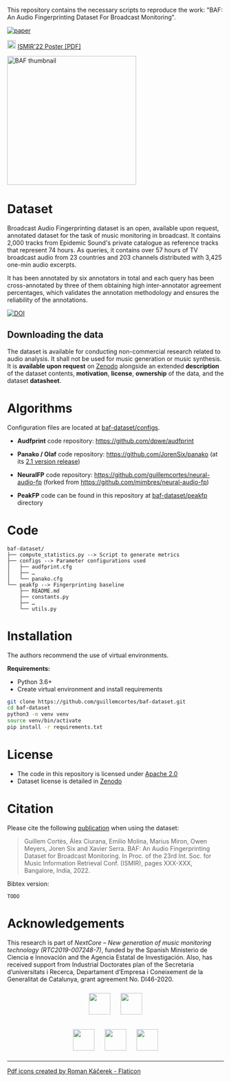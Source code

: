 This repository contains the necessary scripts to reproduce the work: "BAF: An Audio Fingerprinting Dataset For Broadcast Monitoring".

[![paper](https://img.shields.io/badge/preprint-10230/54139-green?logo=arxiv)](https://repositori.upf.edu/handle/10230/54139)

<img src="https://user-images.githubusercontent.com/25322884/197386574-e7549d11-1917-4ed6-b07c-c281ab1f61c4.png" alt="pdf logo" style="width:20px;"/> [ISMIR'22 Poster [PDF]](docs/baf_poster_ismir2022.pdf)

<img src="https://user-images.githubusercontent.com/25322884/197385744-16028fa4-226f-4b49-a586-2f848327b823.png" alt="BAF thumbnail" style="width:300px;"/>

# Dataset
Broadcast Audio Fingerprinting dataset is an open, available upon request, annotated dataset for the task of music monitoring in broadcast. It contains 2,000 tracks from Epidemic Sound's private catalogue as reference tracks that represent 74 hours. As queries, it contains over 57 hours of TV broadcast audio from 23 countries and 203 channels distributed with 3,425 one-min audio excerpts.

It has been annotated by six annotators in total and each query has been cross-annotated by three of them obtaining high inter-annotator agreement percentages, which validates the annotation methodology and ensures the reliability of the annotations.  

[![DOI](https://zenodo.org/badge/DOI/10.5281/zenodo.6868083.svg)](https://doi.org/10.5281/zenodo.6868083) 

## Downloading the data
The dataset is available for conducting non-commercial research related to audio analysis. It shall not be used for music generation or music synthesis. It is **available upon request** on [Zenodo](https://doi.org/10.5281/zenodo.6868083) alongside an extended **description** of the dataset contents, **motivation**, **license**, **ownership** of the data, and the dataset **datasheet**. 

# Algorithms
Configuration files are located at [baf-dataset/configs](https://github.com/guillemcortes/baf-dataset/tree/master/configs).

* **Audfprint** 
code repository: https://github.com/dpwe/audfprint

* **Panako / Olaf**
code repository: https://github.com/JorenSix/panako (at its [2.1 version release](https://github.com/JorenSix/Panako/commit/20d94a2444677c9e4917dbb1a881a2599b657ba0))

* **NeuralFP**
code repository: https://github.com/guillemcortes/neural-audio-fp (forked from https://github.com/mimbres/neural-audio-fp)

* **PeakFP**
code can be found in this repository at [baf-dataset/peakfp](https://github.com/guillemcortes/baf-dataset/tree/master/peakfp) directory

# Code
```
baf-dataset/
├── compute_statistics.py --> Script to generate metrics
├── configs --> Parameter configurations used
│   ├── audfprint.cfg
│   ├── …
│   └── panako.cfg
└── peakfp --> Fingerprinting baseline
    ├── README.md
    ├── constants.py
    ├── …
    └── utils.py
```

# Installation
The authors recommend the use of virtual environments.

**Requirements:**
* Python 3.6+
* Create virtual environment and install requirements
```bash
git clone https://github.com/guillemcortes/baf-dataset.git
cd baf-dataset
python3 -m venv venv
source venv/bin/activate
pip install -r requirements.txt
```

# License
* The code in this repository is licensed under [Apache 2.0](https://www.apache.org/licenses/LICENSE-2.0)
* Dataset license is detailed in [Zenodo](https://zenodo.org/record/6868083)

# Citation
Please cite the following [publication]() when using the dataset:

> Guillem Cortès, Álex Ciurana, Emilio Molina, Marius Miron, Owen Meyers, Joren Six and Xavier Serra. BAF: An Audio Fingerprinting Dataset for Broadcast Monitoring. In Proc. of the 23rd Int. Soc. for Music Information Retrieval Conf. (ISMIR), pages XXX-XXX, Bangalore, India, 2022.

Bibtex version:

```
TODO
```

# Acknowledgements

This research is part of *NextCore – New generation of music monitoring technology (RTC2019-007248-7)*, funded by the Spanish Ministerio de Ciencia e Innovación and the Agencia Estatal de Investigación. Also, has received support from Industrial Doctorates plan of the Secretaria d’universitats i Recerca, Departament d’Empresa i Coneixement de la Generalitat de Catalunya, grant agreement No. DI46-2020.

<p align="center">
  <img src="https://user-images.githubusercontent.com/25322884/186637988-7bb1f775-2eac-4110-9961-ad7bbf8cb520.png" height="50" hspace="10" vspace="10" />
  <img src="https://user-images.githubusercontent.com/25322884/186637802-f9c8bbb9-bcf2-4b5e-9407-1fdd49c9aa9b.jpg" height="50" hspace="10" vspace="10"/>
</p>
<p align="center">
  <img src="https://user-images.githubusercontent.com/25322884/186637854-50e06004-9dc6-40ee-8ec9-701899136a6e.png" height="50" hspace="10" vspace="10"/>
  <img src="https://user-images.githubusercontent.com/25322884/186637746-e18c4517-250c-4474-b11e-58df1e1f0787.jpeg" height="50" hspace="10" vspace="10"/>
  <img src="https://user-images.githubusercontent.com/25322884/186637861-24a64957-f82b-4faa-be34-5b1221bbd05c.png" height="50" hspace="10" vspace="10"/>
</p>

---

<a href="https://www.flaticon.com/free-icons/pdf" title="pdf icons">Pdf icons created by Roman Káčerek - Flaticon</a>